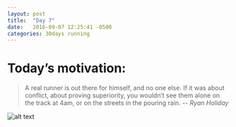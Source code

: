 ```yaml
---
layout: post
title:  "Day 7"
date:   2016-09-07 12:25:41 -0500
categories: 30days running
---
```

# Today’s motivation:

> A real runner is out there for himself, and no one else. If it was about conflict, about proving superiority, you wouldn’t see them alone on the track at 4am, or on the streets in the pouring rain.
> -- <cite>Ryan Holiday</cite>

![alt text]({{site.baseurl}}/img/day7.jpg "Day 7 - Snapped a screenshot at 5km")